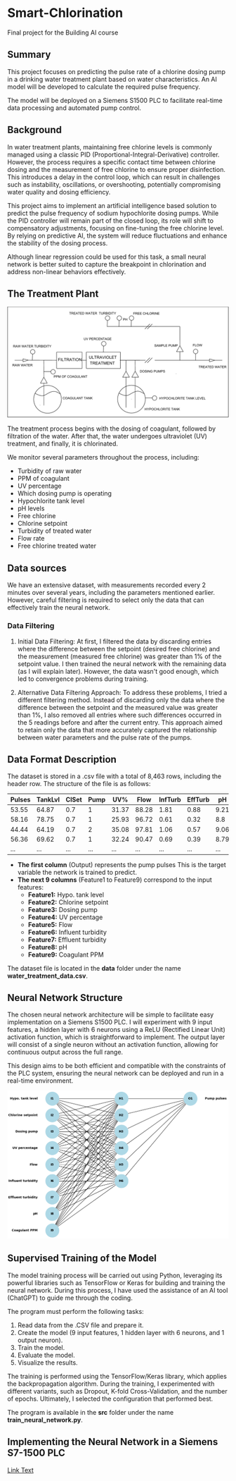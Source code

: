 <!-- This is the markdown template for the final project of the Building AI course, 
created by Reaktor Innovations and University of Helsinki. 
Copy the template, paste it to your GitHub README and edit! -->

# Smart-Chlorination
Final project for the Building AI course


## Summary

This project focuses on predicting the pulse rate of a chlorine dosing pump in a drinking water treatment plant based on water characteristics. An AI model will be developed to calculate the required pulse frequency.

The model will be deployed on a Siemens S1500 PLC to facilitate real-time data processing and automated pump control.

## Background

In water treatment plants, maintaining free chlorine levels is commonly managed using a classic PID (Proportional-Integral-Derivative) controller. However, the process requires a specific contact time between chlorine dosing and the measurement of free chlorine to ensure proper disinfection. This introduces a delay in the control loop, which can result in challenges such as instability, oscillations, or overshooting, potentially compromising water quality and dosing efficiency.

This project aims to implement an artificial intelligence based solution to predict the pulse frequency of sodium hypochlorite dosing pumps. While the PID controller will remain part of the closed loop, its role will shift to compensatory adjustments, focusing on fine-tuning the free chlorine level. By relying on predictive AI, the system will reduce fluctuations and enhance the stability of the dosing process.

Although linear regression could be used for this task, a small neural network is better suited to capture the breakpoint in chlorination and address non-linear behaviors effectively.


## The Treatment Plant

![treatment_plant_diagram](./images/treatment_plant_diagram.png)

The treatment process begins with the dosing of coagulant, followed by filtration of the water. After that, the water undergoes ultraviolet (UV) treatment, and finally, it is chlorinated.

We monitor several parameters throughout the process, including:

- Turbidity of raw water
- PPM of coagulant
- UV percentage
- Which dosing pump is operating
- Hypochlorite tank level
- pH levels
- Free chlorine
- Chlorine setpoint
- Turbidity of treated water
- Flow rate
- Free chlorine treated water

## Data sources
We have an extensive dataset, with measurements recorded every 2 minutes over several years, including the parameters mentioned earlier. However, careful filtering is required to select only the data that can effectively train the neural network.

### Data Filtering
1. Initial Data Filtering:
At first, I filtered the data by discarding entries where the difference between the setpoint (desired free chlorine) and the measurement (measured free chlorine) was greater than 1% of the setpoint value. I then trained the neural network with the remaining data (as I will explain later). However, the data wasn't good enough, which led to convergence problems during training.

2. Alternative Data Filtering Approach:
To address these problems, I tried a different filtering method. Instead of discarding only the data where the difference between the setpoint and the measured value was greater than 1%, I also removed all entries where such differences occurred in the 5 readings before and after the current entry. This approach aimed to retain only the data that more accurately captured the relationship between water parameters and the pulse rate of the pumps.

## Data Format Description
The dataset is stored in a .csv file with a total of 8,463 rows, including the header row. The structure of the file is as follows:

| Pulses | TankLvl | ClSet | Pump | UV%   | Flow  | InfTurb | EffTurb | pH   | CoagPPM |
|--------|---------|-------|------|-------|-------|---------|---------|------|---------|
| 53.55  | 64.87   | 0.7   | 1    | 31.37 | 88.28 | 1.81    | 0.88    | 9.21 | 0       |
| 58.16  | 78.75   | 0.7   | 1    | 25.93 | 96.72 | 0.61    | 0.32    | 8.8  | 0       |
| 44.44  | 64.19   | 0.7   | 2    | 35.08 | 97.81 | 1.06    | 0.57    | 9.06 | 0       |
| 56.36  | 69.62   | 0.7   | 1    | 32.24 | 90.47 | 0.69    | 0.39    | 8.79 | 0       |
| ...    | ...     | ...   | ...  | ...   | ...   | ...     | ...     | ...  | ...     |

- **The first column** (Output) represents the pump pulses This is the target variable the network is trained to predict.
- **The next 9 columns** (Feature1 to Feature9) correspond to the input features:
  - **Feature1:** Hypo. tank level
  - **Feature2:** Chlorine setpoint
  - **Feature3:** Dosing pump
  - **Feature4:** UV percentage
  - **Feature5:** Flow
  - **Feature6:** Influent turbidity
  - **Feature7:** Effluent turbidity
  - **Feature8:** pH
  - **Feature9:** Coagulant PPM
 
The dataset file is located in the **data** folder under the name **water_treatment_data.csv**.

## Neural Network Structure
The chosen neural network architecture will be simple to facilitate easy implementation on a Siemens S1500 PLC. I will experiment with 9 input features, a hidden layer with 6 neurons using a ReLU (Rectified Linear Unit) activation function, which is straightforward to implement. The output layer will consist of a single neuron without an activation function, allowing for continuous output across the full range.

This design aims to be both efficient and compatible with the constraints of the PLC system, ensuring the neural network can be deployed and run in a real-time environment.

![NeuralNetworkDiagram](./images/NeuralNetworkDiagram.png)

## Supervised Training of the Model
The model training process will be carried out using Python, leveraging its powerful libraries such as TensorFlow or Keras for building and training the neural network. During this process, I have used the assistance of an AI tool (ChatGPT) to guide me through the coding.

The program must perform the following tasks:
1. Read data from the .CSV file and prepare it.
2. Create the model (9 input features, 1 hidden layer with 6 neurons, and 1 output neuron).
3. Train the model.
4. Evaluate the model.
5. Visualize the results.

The training is performed using the TensorFlow/Keras library, which applies the backpropagation algorithm. During the training, I experimented with different variants, such as Dropout, K-fold Cross-Validation, and the number of epochs. Ultimately, I selected the configuration that performed best.

The program is available in the **src** folder under the name **train_neural_network.py**.

## Implementing the Neural Network in a Siemens S7-1500 PLC

[Link Text](./PLC/filename.pdf)
